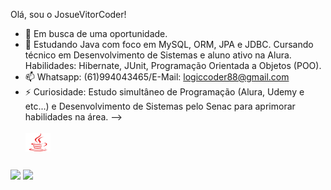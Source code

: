Olá, sou o JosueVitorCoder!
- 🔭 Em busca de uma oportunidade.
- 🌱 Estudando Java com foco em MySQL, ORM, JPA e JDBC. Cursando técnico em Desenvolvimento de Sistemas e aluno ativo na Alura. Habilidades: Hibernate, JUnit, Programação     Orientada a Objetos (POO).
- 📫 Whatsapp: (61)994043465/E-Mail: logiccoder88@gmail.com
- ⚡ Curiosidade: Estudo simultâneo de Programação (Alura, Udemy e etc...) e Desenvolvimento de Sistemas pelo Senac para aprimorar habilidades na área.
-->
  <div style="display: inline_block"><br>
  <img align="center" alt="josue-Js" height="30" width="40" src="https://raw.githubusercontent.com/devicons/devicon/master/icons/java/java-plain.svg">
  
</div>
  
  ##
 
<div>
  <a href = "mailto:logiccoder88@gmail.com"><img src="https://img.shields.io/badge/-Gmail-%23333?style=for-the-badge&logo=gmail&logoColor=white" target="_blank"></a>
  <a href="https://www.linkedin.com/in/josué-vítor-b85061284/" target="_blank"><img src="https://img.shields.io/badge/-LinkedIn-%230077B5?style=for-the-badge&logo=linkedin&logoColor=white" target="_blank"></a> 
</div>

